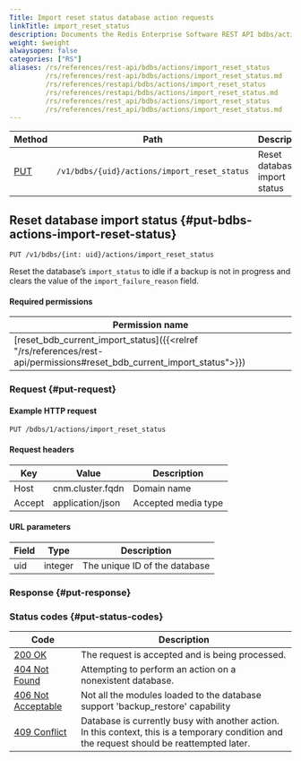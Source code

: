```yaml
---
Title: Import reset status database action requests
linkTitle: import_reset_status
description: Documents the Redis Enterprise Software REST API bdbs/actions/import_reset_status requests.
weight: $weight
alwaysopen: false
categories: ["RS"]
aliases: /rs/references/rest-api/bdbs/actions/import_reset_status
         /rs/references/rest-api/bdbs/actions/import_reset_status.md
         /rs/references/restapi/bdbs/actions/import_reset_status
         /rs/references/restapi/bdbs/actions/import_reset_status.md
         /rs/references/rest_api/bdbs/actions/import_reset_status
         /rs/references/rest_api/bdbs/actions/import_reset_status.md
---
```


| Method | Path | Description |
|--------|------|-------------|
| [PUT](#put-bdbs-actions-import-reset-status) | `/v1/bdbs/{uid}/actions/import_reset_status` | Reset database import status |

## Reset database import status {#put-bdbs-actions-import-reset-status}

	PUT /v1/bdbs/{int: uid}/actions/import_reset_status

Reset the database’s `import_status` to idle if a backup is not in progress and clears the value of the `import_failure_reason` field.

#### Required permissions

| Permission name |
|-----------------|
| [reset_bdb_current_import_status]({{<relref "/rs/references/rest-api/permissions#reset_bdb_current_import_status">}}) |

### Request {#put-request} 

#### Example HTTP request

	PUT /bdbs/1/actions/import_reset_status 


#### Request headers

| Key | Value | Description |
|-----|-------|-------------|
| Host | cnm.cluster.fqdn | Domain name |
| Accept | application/json | Accepted media type |


#### URL parameters

| Field | Type | Description |
|-------|------|-------------|
| uid | integer | The unique ID of the database |

### Response {#put-response} 


### Status codes {#put-status-codes} 

| Code | Description |
|------|-------------|
| [200 OK](http://www.w3.org/Protocols/rfc2616/rfc2616-sec10.html#sec10.2.1) | The request is accepted and is being processed. |
| [404 Not Found](http://www.w3.org/Protocols/rfc2616/rfc2616-sec10.html#sec10.4.5) | Attempting to perform an action on a nonexistent database. |
| [406 Not Acceptable](http://www.w3.org/Protocols/rfc2616/rfc2616-sec10.html#sec10.4.7) | Not all the modules loaded to the database support 'backup_restore' capability |
| [409 Conflict](http://www.w3.org/Protocols/rfc2616/rfc2616-sec10.html#sec10.4.10) | Database is currently busy with another action. In this context, this is a temporary condition and the request should be reattempted later. |
